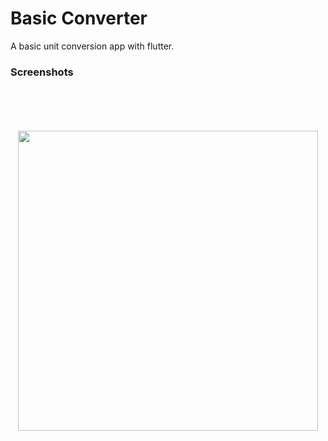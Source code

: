 # Basic Converter

A basic unit conversion app with flutter.

### Screenshots
<br><br>
<p align="center">
  <kbd>
    <img style="margin-top:20px" src="https://github.com/user-attachments/assets/02a04c15-30d3-48a0-816a-31c955735278" width="480">
  </kbd>
</p>


